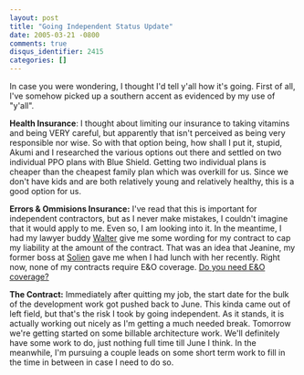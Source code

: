 ```yaml
---
layout: post
title: "Going Independent Status Update"
date: 2005-03-21 -0800
comments: true
disqus_identifier: 2415
categories: []
---
```

In case you were wondering, I thought I'd tell y'all how it's going.
First of all, I've somehow picked up a southern accent as evidenced by
my use of "y'all".

**Health Insurance**: I thought about limiting our insurance to taking
vitamins and being VERY careful, but apparently that isn't perceived as
being very responsible nor wise. So with that option being, how shall I
put it, stupid, Akumi and I researched the various options out there and
settled on two individual PPO plans with Blue Shield. Getting two
individual plans is cheaper than the cheapest family plan which was
overkill for us. Since we don't have kids and are both relatively young
and relatively healthy, this is a good option for us.

**Errors & Ommisions Insurance:** I've read that this is important for
independent contractors, but as I never make mistakes, I couldn't
imagine that it would apply to me. Even so, I am looking into it. In the
meantime, I had my lawyer buddy
[Walter](http://spaces.msn.com/members/waltimate/) give me some wording
for my contract to cap my liability at the amount of the contract. That
was an idea that Jeanine, my former boss at
[Solien](http://www.solien.com/) gave me when I had lunch with her
recently. Right now, none of my contracts require E&O coverage. [Do you
need E&O
coverage?](http://www.entrepreneur.com/article/0,4621,291540,00.html)

**The Contract:** Immediately after quitting my job, the start date for
the bulk of the development work got pushed back to June. This kinda
came out of left field, but that's the risk I took by going independent.
As it stands, it is actually working out nicely as I'm getting a much
needed break. Tomorrow we're getting started on some billable
architecture work. We'll definitely have some work to do, just nothing
full time till June I think. In the meanwhile, I'm pursuing a couple
leads on some short term work to fill in the time in between in case I
need to do so.

